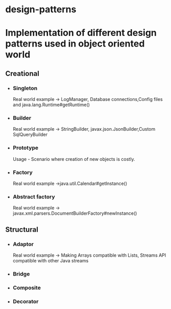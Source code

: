 # design-patterns
Implementation of different design patterns used in object oriented world
====================

## Creational
* ### Singleton
  Real world example -> 
    LogManager, Database connections,Config files and java.lang.Runtime#getRuntime()
* ### Builder
    Real world example -> StringBuilder, javax.json.JsonBuilder,Custom SqlQueryBuilder
* ### Prototype
    Usage - Scenario where creation of new objects is costly. 
* ### Factory
    Real world example ->java.util.Calendar#getInstance()
* ### Abstract factory
    Real world example -> javax.xml.parsers.DocumentBuilderFactory#newInstance()

## Structural
* ### Adaptor
  Real world example -> 
    Making Arrays compatible with Lists, Streams API compatible with other Java streams
* ### Bridge
* ### Composite
* ### Decorator
